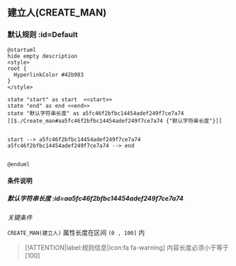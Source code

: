 ## 建立人(CREATE_MAN) <!-- {docsify-ignore-all} -->

   

### 默认规则 :id=Default

```plantuml
@startuml
hide empty description
<style>
root {
  HyperlinkColor #42b983
}
</style>

state "start" as start  <<start>>
state "end" as end <<end>>
state "默认字符串长度" as a5fc46f2bfbc14454adef249f7ce7a74 [[$./Create_man#aa5fc46f2bfbc14454adef249f7ce7a74 {"默认字符串长度"}]]


start --> a5fc46f2bfbc14454adef249f7ce7a74 
a5fc46f2bfbc14454adef249f7ce7a74 --> end 


@enduml
```

#### 条件说明

##### 默认字符串长度 :id=aa5fc46f2bfbc14454adef249f7ce7a74


*关键条件*


`CREATE_MAN(建立人)` 属性长度在区间 `(0 , 100]` 内

> [!ATTENTION|label:规则信息|icon:fa fa-warning]
> 内容长度必须小于等于[100]







